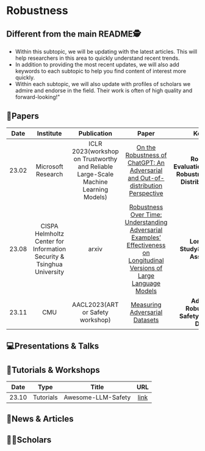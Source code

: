 # Robustness

## Different from the main README🕵️

- Within this subtopic, we will be updating with the latest articles. This will help researchers in this area to quickly understand recent trends.
- In addition to providing the most recent updates, we will also add keywords to each subtopic to help you find content of interest more quickly.
- Within each subtopic, we will also update with profiles of scholars we admire and endorse in the field. Their work is often of high quality and forward-looking!"

## 📑Papers

| Date  |                               Institute                               |                                     Publication                                     |                                                                             Paper                                                                             |                                      Keywords                                      |
|:-----:|:---------------------------------------------------------------------:|:-----------------------------------------------------------------------------------:|:-------------------------------------------------------------------------------------------------------------------------------------------------------------:|:----------------------------------------------------------------------------------:|
| 23.02 |                          Microsoft Research                           | ICLR 2023(workshop on Trustworthy and Reliable Large-Scale Machine Learning Models) |                     [On the Robustness of ChatGPT: An Adversarial and Out-of-distribution Perspective](https://arxiv.org/abs/2302.12095)                      | **Robustness Evaluation**&**Adversarial Robustness**&**Out-of-Distribution (OOD)** |
| 23.08 | CISPA Helmholtz Center for Information Security & Tsinghua University |                                        arxiv                                        | [Robustness Over Time: Understanding Adversarial Examples’ Effectiveness on Longitudinal Versions of Large Language Models](https://arxiv.org/abs/2308.07847) |                  **Longitudinal Study**&**Robustness Assessment**                  |
| 23.11 |                                  CMU                                  |                          AACL2023(ART or Safety workshop)                           |                                              [Measuring Adversarial Datasets](https://arxiv.org/abs/2311.03566)                                               |         **Adversarial Robustness**&**AI Safety**&**Adversarial Datasets**          |



## 💻Presentations & Talks


## 📖Tutorials & Workshops

| Date  |   Type    |       Title        |                         URL                          |
|:-----:|:---------:|:------------------:|:----------------------------------------------------:|
| 23.10 | Tutorials | Awesome-LLM-Safety | [link](https://github.com/ydyjya/Awesome-LLM-Safety) |

## 📰News & Articles

## 🧑‍🏫Scholars